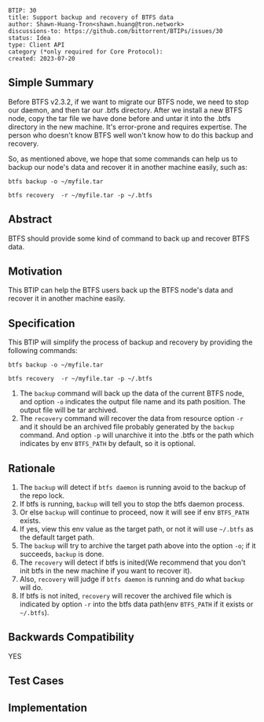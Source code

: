 
```
BTIP: 30
title: Support backup and recovery of BTFS data
author: Shawn-Huang-Tron<shawn.huang@tron.network>
discussions-to: https://github.com/bittorrent/BTIPs/issues/30
status: Idea
type: Client API
category (*only required for Core Protocol): 
created: 2023-07-20
```

## Simple Summary

Before BTFS v2.3.2, if we want to migrate our BTFS node, we need to stop our daemon, and then tar our .btfs directory. After we install a new BTFS node, copy the tar file we have done before and untar it into the .btfs directory in the new machine. It's error-prone and requires expertise. The person who doesn't know BTFS well won't know how to do this backup and recovery.

So, as mentioned above, we hope that some commands can help us to backup our node's data and recover it in another machine easily, such as:

``` shell
btfs backup -o ~/myfile.tar

btfs recovery  -r ~/myfile.tar -p ~/.btfs
```

## Abstract

BTFS should provide some kind of command to back up and recover BTFS data.

## Motivation

This BTIP can help the BTFS users back up the BTFS node's data and recover it in another machine easily.

## Specification

This BTIP will simplify the process of backup and recovery by providing the following commands:

```shell
btfs backup -o ~/myfile.tar

btfs recovery  -r ~/myfile.tar -p ~/.btfs
```

1. The `backup` command will back up the data of the current BTFS node, and option `-o` indicates the output file name and its path position. The output file will be tar archived.
2. The `recovery` command will recover the data from resource option `-r` and it should be an archived file probably generated by the `backup` command. And option `-p` will unarchive it into the .btfs or the path which indicates by env `BTFS_PATH` by default, so it is optional.

## Rationale

1. The `backup` will detect if `btfs daemon` is running avoid to the backup of the repo lock.
2. If btfs is running, `backup` will tell you to stop the btfs daemon process.
3. Or else `backup` will continue to proceed, now it will see if env `BTFS_PATH` exists.
4. If yes, view this env value as the target path, or not it will use `~/.btfs` as the default target path.
5. The `backup` will try to archive the target path above into the option `-o`; if it succeeds, `backup` is done.
6. The `recovery` will detect if btfs is inited(We recommend that you don't init btfs in the new machine if you want to recover it).
7. Also, `recovery` will judge if `btfs daemon` is running and do what `backup` will do.
8. If btfs is not inited, `recovery` will recover the archived file which is indicated by option `-r` into the btfs data path(env `BTFS_PATH` if it exists or `~/.btfs`).

## Backwards Compatibility

YES

## Test Cases

## Implementation
